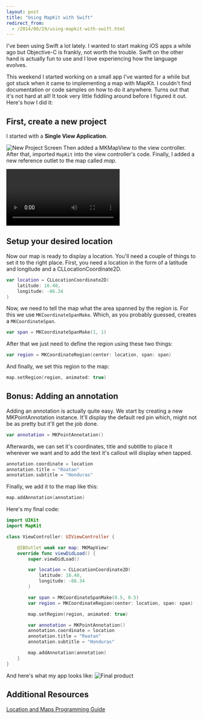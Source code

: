 ```yaml
---
layout: post
title: "Using MapKit with Swift"
redirect_from:
  - /2014/08/29/using-mapkit-with-swift.html
---
```

I've been using Swift a lot lately. I wanted to start making iOS apps a while ago but Objective-C is frankly, not worth the trouble. Swift on the other hand is actually fun to use and I love experiencing how the language evolves.

This weekend I started working on a small app I've wanted for a while but got stuck when it came to implementing a map with MapKit. I couldn't find documentation or code samples on how to do it anywhere. Turns out that it's not hard at all! It took very little fiddling around before I figured it out. Here's how I did it:

## First, create a new project
I started with a __Single View Application__.

![New Project Screen](/images/2014-07-29-using-mapkit/step_1.png)
Then added a MKMapView to the view controller. After that, imported `MapKit` into the view controller's code. Finally, I added a new reference outlet to the map called _map_.


<video controls>
    <source src="/images/2014-07-29-using-mapkit/swiftmaps_step_1.mp4" type="video/mp4; codecs=avc1.42E01E,mp4a.40.2">
    <source src="/images/2014-07-29-using-mapkit/swiftmaps_step_1.webm" type="video/webm; codecs=vp8,vorbis">
</video>

## Setup your desired location
Now our map is ready to display a location. You'll need a couple of things to set it to the right place. First, you need a location in the form of a latitude and longitude and a CLLocationCoordinate2D.

``` swift
var location = CLLocationCoordinate2D(
    latitude: 16.40,
    longitude: -86.34
)
```

Now, we need to tell the map what the area spanned by the region is. For this we use `MKCoordinateSpanMake`. Which, as you probably guessed, creates a `MKCoordinateSpan`.

``` swift
var span = MKCoordinateSpanMake(1, 1)
```

After that we just need to define the region using these two things:

``` swift
var region = MKCoordinateRegion(center: location, span: span)
```

And finally, we set this region to the map:

``` swift
map.setRegion(region, animated: true)
```

## Bonus: Adding an annotation
Adding an annotation is actually quite easy. We start by creating a new MKPointAnnotation instance. It'll display the default red pin which, might not be as pretty but it'll get the job done.

``` swift
var annotation = MKPointAnnotation()
```

Afterwards, we can set it's coordinates, title and subtitle to place it wherever we want and to add the text it's callout will display when tapped.

``` swift
annotation.coordinate = location
annotation.title = "Roatan"
annotation.subtitle = "Honduras"
```

Finally, we add it to the map like this:

``` swift
map.addAnnotation(annotation)
```

Here's my final code:

``` swift
import UIKit
import MapKit

class ViewController: UIViewController {

    @IBOutlet weak var map: MKMapView!
    override func viewDidLoad() {
        super.viewDidLoad()

        var location = CLLocationCoordinate2D(
            latitude: 16.40,
            longitude: -86.34
        )

        var span = MKCoordinateSpanMake(0.5, 0.5)
        var region = MKCoordinateRegion(center: location, span: span)

        map.setRegion(region, animated: true)

        var annotation = MKPointAnnotation()
        annotation.coordinate = location
        annotation.title = "Roatan"
        annotation.subtitle = "Honduras"

        map.addAnnotation(annotation)
    }
}
```

And here's what my app looks like:
<img src="/images/2014-07-29-using-mapkit/final.png" alt="Final product" class="small">
## Additional Resources

[Location and Maps Programming Guide](https://developer.apple.com/library/ios/documentation/userexperience/Conceptual/LocationAwarenessPG/AnnotatingMaps/AnnotatingMaps.html)
